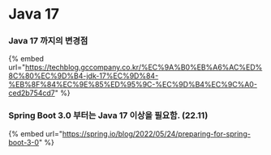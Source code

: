 # Java 17

### Java 17 까지의 변경점

{% embed url="https://techblog.gccompany.co.kr/%EC%9A%B0%EB%A6%AC%ED%8C%80%EC%9D%B4-jdk-17%EC%9D%84-%EB%8F%84%EC%9E%85%ED%95%9C-%EC%9D%B4%EC%9C%A0-ced2b754cd7" %}

### Spring Boot 3.0 부터는 Java 17 이상을 필요함. (22.11)

{% embed url="https://spring.io/blog/2022/05/24/preparing-for-spring-boot-3-0" %}
